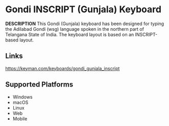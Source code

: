 Gondi INSCRIPT (Gunjala) Keyboard
=======================

__DESCRIPTION__
This Gondi (Gunjala) keyboard has been designed for typing the Adilabad Gondi (wsg) language 
spoken in the northern part of Telangana State of India. The keyboard layout is based on an
INSCRIPT-based layout.

Links
-----
https://keyman.com/keyboards/gondi_gunjala_inscript

Supported Platforms
-------------------
 * Windows
 * macOS
 * Linux
 * Web
 * Mobile
 